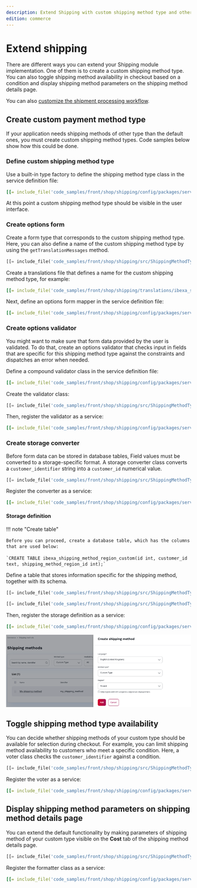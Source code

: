```yaml
---
description: Extend Shipping with custom shipping method type and other extra features.
edition: commerce
---
```


# Extend shipping

There are different ways you can extend your Shipping module implementation. 
One of them is to create a custom shipping method type.
You can also toggle shipping method availability in checkout based on a condition and display shipping method parameters on the shipping method details page.

You can also [customize the shipment processing workflow](configure_shipment.md#custom-shipment-workflows).

## Create custom payment method type

If your application needs shipping methods of other type than the default ones, you must create custom shipping method types. 
Code samples below show how this could be done.
 
### Define custom shipping method type

Use a built-in type factory to define the shipping method type class in the service definition file:

``` yaml
[[= include_file('code_samples/front/shop/shipping/config/packages/services.yaml', 0, 1) =]] [[= include_file('code_samples/front/shop/shipping/config/packages/services.yaml', 1, 8) =]]
```

At this point a custom shipping method type should be visible in the user interface.

### Create options form

Create a form type that corresponds to the custom shipping method type.
Here, you can also define a name of the custom shipping method type by using the  `getTranslationMessages` method.

``` php
[[= include_file('code_samples/front/shop/shipping/src/ShippingMethodType/Form/Type/CustomShippingMethodOptionsType.php') =]]
```

Create a translations file that defines a name for the custom shipping method type, for example:

``` yaml
[[= include_file('code_samples/front/shop/shipping/translations/ibexa_shipping.en.yaml') =]]
```

Next, define an options form mapper in the service definition file:

``` yaml
[[= include_file('code_samples/front/shop/shipping/config/packages/services.yaml', 0, 1) =]] [[= include_file('code_samples/front/shop/shipping/config/packages/services.yaml', 8, 15) =]]
```

### Create options validator

You might want to make sure that form data provided by the user is validated. 
To do that, create an options validator that checks input in fields that are specific for this shipping method type against the constraints and dispatches an error when needed.

Define a compound validator class in the service definition file:

``` yaml
[[= include_file('code_samples/front/shop/shipping/config/packages/services.yaml', 0, 1) =]] [[= include_file('code_samples/front/shop/shipping/config/packages/services.yaml', 15, 22) =]]
```

Create the validator class:

``` php
[[= include_file('code_samples/front/shop/shipping/src/ShippingMethodType/CustomerNotNullValidator.php') =]]
```

Then, register the validator as a service:

``` yaml
[[= include_file('code_samples/front/shop/shipping/config/packages/services.yaml', 0, 1) =]] [[= include_file('code_samples/front/shop/shipping/config/packages/services.yaml', 22, 25) =]]
```

### Create storage converter

Before form data can be stored in database tables, Field values must be converted to a storage-specific format.
A storage converter class converts a `customer_identifier` string into a `customer_id` numerical value.

``` php
[[= include_file('code_samples/front/shop/shipping/src/ShippingMethodType/Storage/StorageConverter.php') =]]
```

Register the converter as a service:

``` yaml
[[= include_file('code_samples/front/shop/shipping/config/packages/services.yaml', 0, 1) =]] [[= include_file('code_samples/front/shop/shipping/config/packages/services.yaml', 25, 28) =]]
```

#### Storage definition 

!!! note "Create table"

    Before you can proceed, create a database table, which has the columns that are used below:

    `CREATE TABLE ibexa_shipping_method_region_custom(id int, customer_id text, shipping_method_region_id int);`


Define a table that stores information specific for the shipping method, together with its schema.

``` php
[[= include_file('code_samples/front/shop/shipping/src/ShippingMethodType/Storage/StorageDefinition.php') =]]
```

``` php
[[= include_file('code_samples/front/shop/shipping/src/ShippingMethodType/Storage/StorageSchema.php') =]]
```

Then, register the storage definition as a service:

``` yaml
[[= include_file('code_samples/front/shop/shipping/config/packages/services.yaml', 0, 1) =]] [[= include_file('code_samples/front/shop/shipping/config/packages/services.yaml', 28, 31) =]]
```

![Creating a shipping method of custom type](img/custom_shipping_method_type.png "Creating a shipping method of custom type")

## Toggle shipping method type availability

You can decide whether shipping methods of your custom type should be available for selection during checkout.
For example, you can limit shipping method availability to customers who meet a specific condition.
Here, a voter class checks the `customer_identifier` against a condition.

``` php
[[= include_file('code_samples/front/shop/shipping/src/ShippingMethodType/Voter/CustomVoter.php') =]]
```

Register the voter as a service:

``` yaml
[[= include_file('code_samples/front/shop/shipping/config/packages/services.yaml', 0, 1) =]] [[= include_file('code_samples/front/shop/shipping/config/packages/services.yaml', 31, 34) =]]
```

## Display shipping method parameters on shipping method details page

You can extend the default functionality by making parameters of shipping method of your custom type visible on the **Cost** tab of the shipping method details page.

``` php
[[= include_file('code_samples/front/shop/shipping/src/ShippingMethodType/Cost/CustomCostFormatter.php') =]]
```

Register the formatter class as a service:

``` yaml
[[= include_file('code_samples/front/shop/shipping/config/packages/services.yaml', 0, 1) =]] [[= include_file('code_samples/front/shop/shipping/config/packages/services.yaml', 34, 38) =]]
```

